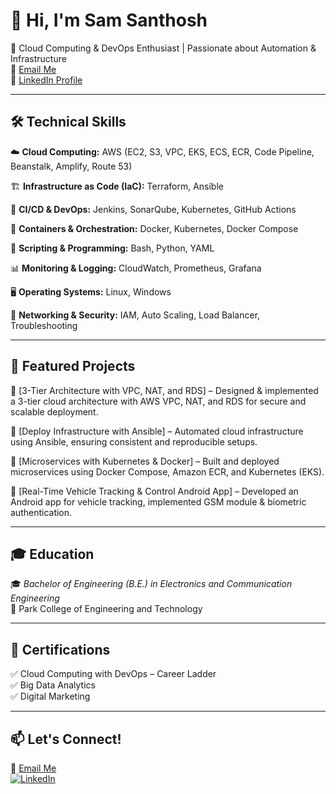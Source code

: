 # 👋 Hi, I'm Sam Santhosh  
🚀 Cloud Computing & DevOps Enthusiast | Passionate about Automation & Infrastructure  
📧 [Email Me](mailto:sandysam013@gmail.com)  
🔗 [LinkedIn Profile](https://www.linkedin.com/in/sam-santhosh-70169029a/)

---  

## 🛠️ Technical Skills  

☁️ **Cloud Computing:** AWS (EC2, S3, VPC, EKS, ECS, ECR, Code Pipeline, Beanstalk, Amplify, Route 53)  

🏗️ **Infrastructure as Code (IaC):** Terraform, Ansible  

🔧 **CI/CD & DevOps:** Jenkins, SonarQube, Kubernetes, GitHub Actions  

🐳 **Containers & Orchestration:** Docker, Kubernetes, Docker Compose  

📜 **Scripting & Programming:** Bash, Python, YAML  

📊 **Monitoring & Logging:** CloudWatch, Prometheus, Grafana  

🖥️ **Operating Systems:** Linux, Windows  

🔗 **Networking & Security:** IAM, Auto Scaling, Load Balancer, Troubleshooting  

---  

## 📂 Featured Projects  

🔹 [3-Tier Architecture with VPC, NAT, and RDS] – Designed & implemented a 3-tier cloud architecture with AWS VPC, NAT, and RDS for secure and scalable deployment.  

🔹 [Deploy Infrastructure with Ansible] – Automated cloud infrastructure using Ansible, ensuring consistent and reproducible setups.  

🔹 [Microservices with Kubernetes & Docker] – Built and deployed microservices using Docker Compose, Amazon ECR, and Kubernetes (EKS).  

🔹 [Real-Time Vehicle Tracking & Control Android App] – Developed an Android app for vehicle tracking, implemented GSM module & biometric authentication.  

---  

## 🎓 Education 

🎓 *Bachelor of Engineering (B.E.) in Electronics and Communication Engineering*  
📍 Park College of Engineering and Technology  

---

## 📜 Certifications  

✅ Cloud Computing with DevOps – Career Ladder  
✅ Big Data Analytics  
✅ Digital Marketing  

---  

## 📫 Let's Connect!  

📧 [Email Me](mailto:sandysam013@gmail.com)  
[![LinkedIn](https://img.shields.io/badge/LinkedIn-Profile-blue?logo=linkedin)](https://www.linkedin.com/in/sam-santhosh-70169029a/)
